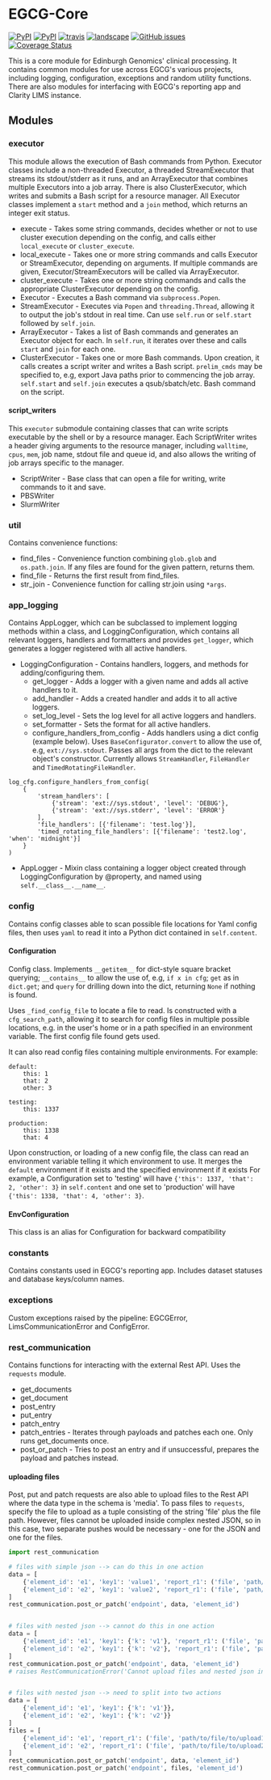 EGCG-Core
===========
[![PyPI](https://img.shields.io/pypi/v/EGCG-Core.svg)](https://pypi.python.org/pypi/EGCG-Core)
[![PyPI](https://img.shields.io/pypi/pyversions/EGCG-Core.svg)](https://pypi.python.org/pypi/EGCG-Core)
[![travis](https://img.shields.io/travis/EdinburghGenomics/EGCG-Core/master.svg)](https://travis-ci.org/EdinburghGenomics/EGCG-Core)
[![landscape](https://landscape.io/github/EdinburghGenomics/EGCG-Core/master/landscape.svg)](https://landscape.io/github/EdinburghGenomics/EGCG-Core)
[![GitHub issues](https://img.shields.io/github/issues/EdinburghGenomics/EGCG-Core.svg)](https://github.com/EdinburghGenomics/EGCG-Core/issues)  
[![Coverage Status](https://coveralls.io/repos/github/EdinburghGenomics/EGCG-Core/badge.svg)](https://coveralls.io/github/EdinburghGenomics/EGCG-Core)

This is a core module for Edinburgh Genomics' clinical processing. It contains common modules for use across
EGCG's various projects, including logging, configuration, exceptions and random utility functions. There are
also modules for interfacing with EGCG\'s reporting app and Clarity LIMS instance.

Modules
----------

### executor
This module allows the execution of Bash commands from Python. Executor classes include
a non-threaded Executor, a threaded StreamExecutor that streams its stdout/stderr as it runs, and an
ArrayExecutor that combines multiple Executors into a job array. There is also ClusterExecutor, which writes
and submits a Bash script for a resource manager. All Executor classes implement a `start` method and a `join`
method, which returns an integer exit status.

- execute - Takes some string commands, decides whether or not to use cluster execution depending on the
  config, and calls either `local_execute` or `cluster_execute`.
- local_execute - Takes one or more string commands and calls Executor or StreamExecutor, depending on
  arguments. If multiple commands are given, Executor/StreamExecutors will be called via ArrayExecutor.
- cluster_execute - Takes one or more string commands and calls the appropriate ClusterExecutor depending on
  the config.
- Executor - Executes a Bash command via `subprocess.Popen`.
- StreamExecutor - Executes via `Popen` and `threading.Thread`, allowing it to output the job's stdout in real
  time. Can use `self.run` or `self.start` followed by `self.join`.
- ArrayExecutor - Takes a list of Bash commands and generates an Executor object for each. In `self.run`, it
  iterates over these and calls `start` and `join` for each one.
- ClusterExecutor - Takes one or more Bash commands. Upon creation, it calls creates a script writer and
  writes a Bash script. `prelim_cmds` may be specified to, e.g, export Java paths prior to commencing the
  job array. `self.start` and `self.join` executes a qsub/sbatch/etc. Bash command on the script.

#### script_writers
This `executor` submodule containing classes that can write scripts executable by the shell or by a resource manager.
Each ScriptWriter writes a header giving arguments to the resource manager, including `walltime`, `cpus`,
`mem`, job name, stdout file and queue id, and also allows the writing of job arrays specific to the manager.

- ScriptWriter - Base class that can open a file for writing, write commands to it and save.
- PBSWriter
- SlurmWriter


### util
Contains convenience functions:
- find_files - Convenience function combining `glob.glob` and `os.path.join`. If any files are found for the
  given pattern, returns them.
- find_file - Returns the first result from find_files.
- str_join - Convenience function for calling str.join using `*args`.


### app_logging
Contains AppLogger, which can be subclassed to implement logging methods within a class, and
LoggingConfiguration, which contains all relevant loggers, handlers and formatters and provides `get_logger`,
which generates a logger registered with all active handlers.

- LoggingConfiguration - Contains handlers, loggers, and methods for adding/configuring them.
  - get_logger - Adds a logger with a given name and adds all active handlers to it.
  - add_handler - Adds a created handler and adds it to all active loggers.
  - set_log_level - Sets the log level for all active loggers and handlers.
  - set_formatter - Sets the format for all active handlers.
  - configure_handlers_from_config - Adds handlers using a dict config (example below). Uses
    `BaseConfigurator.convert` to allow the use of, e.g, `ext://sys.stdout`. Passes all args from the dict to
    the relevant object's constructor. Currently allows `StreamHandler`, `FileHandler` and
    `TimedRotatingFileHandler`.

```
log_cfg.configure_handlers_from_config(
    {
        'stream_handlers': [
            {'stream': 'ext://sys.stdout', 'level': 'DEBUG'},
            {'stream': 'ext://sys.stderr', 'level': 'ERROR'}
        ],
        'file_handlers': [{'filename': 'test.log'}],
        'timed_rotating_file_handlers': [{'filename': 'test2.log', 'when': 'midnight'}]
    }
)
```

- AppLogger - Mixin class containing a logger object created through LoggingConfiguration by @property, and
  named using `self.__class__.__name__`.


### config
Contains config classes able to scan possible file locations for Yaml config files, then uses `yaml` to read
it into a Python dict contained in `self.content`.

#### Configuration
Config class. Implements `__getitem__` for dict-style square bracket querying; `__contains__` to allow
the use of, e.g, `if x in cfg`; `get` as in `dict.get`; and `query` for drilling down into the dict, returning
`None` if nothing is found.

Uses `_find_config_file` to locate a file to read. Is constructed with a `cfg_search_path`, allowing it to
search for config files in multiple possible locations, e.g. in the user's home or in a path specified in an
environment variable. The first config file found gets used.


It can also read config files containing multiple environments. For example:

```
default:
    this: 1
    that: 2
    other: 3

testing:
    this: 1337

production:
    this: 1338
    that: 4
```
Upon construction, or loading of a new config file, the class can read an environment variable telling it which 
environment to use. It merges the `default` environment if it exists and the specified environment if it exists
For example, a Configuration set to 'testing' will have `{'this': 1337, 'that': 2, 'other': 3}` in `self.content` 
and one set to 'production' will have `{'this': 1338, 'that': 4, 'other': 3}`.

#### EnvConfiguration
This class is an alias for Configuration for backward compatibility

### constants
Contains constants used in EGCG's reporting app. Includes dataset statuses and database keys/column names.


### exceptions
Custom exceptions raised by the pipeline: EGCGError, LimsCommunicationError and ConfigError.


### rest_communication
Contains functions for interacting with the external Rest API. Uses the `requests` module.

- get_documents
- get_document
- post_entry
- put_entry
- patch_entry
- patch_entries - Iterates through payloads and patches each one. Only runs get_documents once.
- post_or_patch - Tries to post an entry and if unsuccessful, prepares the payload and patches instead.

#### uploading files
Post, put and patch requests are also able to upload files to the Rest API where the data type in the schema
is 'media'. To pass files to `requests`, specify the file to upload as a tuple consisting of the string 'file'
plus the file path. However, files cannot be uploaded inside complex nested JSON, so in this case, two
separate pushes would be necessary - one for the JSON and one for the files.

```python
import rest_communication

# files with simple json --> can do this in one action
data = [
    {'element_id': 'e1', 'key1': 'value1', 'report_r1': ('file', 'path/to/file/to/upload1.html')},
    {'element_id': 'e2', 'key1': 'value2', 'report_r1': ('file', 'path/to/file/to/upload2.html')}
]
rest_communication.post_or_patch('endpoint', data, 'element_id')


# files with nested json --> cannot do this in one action
data = [
    {'element_id': 'e1', 'key1': {'k': 'v1'}, 'report_r1': ('file', 'path/to/file/to/upload1.html')},
    {'element_id': 'e2', 'key1': {'k': 'v2'}, 'report_r1': ('file', 'path/to/file/to/upload2.html')}
]
rest_communication.post_or_patch('endpoint', data, 'element_id')
# raises RestCommunicationError('Cannot upload files and nested json in one query')


# files with nested json --> need to split into two actions
data = [
    {'element_id': 'e1', 'key1': {'k': 'v1'}},
    {'element_id': 'e2', 'key1': {'k': 'v2'}}
]
files = [
    {'element_id': 'e1', 'report_r1': ('file', 'path/to/file/to/upload1.html')},
    {'element_id': 'e2', 'report_r1': ('file', 'path/to/file/to/upload2.html')}
]
rest_communication.post_or_patch('endpoint', data, 'element_id')
rest_communication.post_or_patch('endpoint', files, 'element_id')
```
